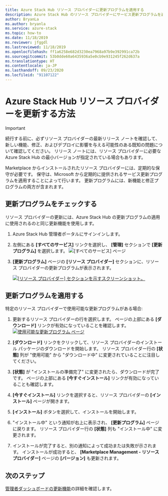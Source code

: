 ```yaml
---
title: Azure Stack Hub リソース プロバイダーに更新プログラムを適用する
description: Azure Stack Hub のリソース プロバイダーにサービス更新プログラムを適用する方法について説明します。
author: BryanLa
ms.author: bryanla
ms.service: azure-stack
ms.topic: how-to
ms.date: 11/18/2019
ms.reviewer: jfggdl
ms.lastreviewed: 11/18/2019
ms.openlocfilehash: ff1a6258e682d3230ea7968a97b9e392991ca72b
ms.sourcegitcommit: 53b0dde60a6435936a5e0cb9e931245f262d637a
ms.translationtype: HT
ms.contentlocale: ja-JP
ms.lasthandoff: 09/23/2020
ms.locfileid: "91107122"
---
```

# <a name="how-to-update-an-azure-stack-hub-resource-provider"></a>Azure Stack Hub リソース プロバイダーを更新する方法

> [!IMPORTANT]
> 続行する前に、必ずリソース プロバイダーの最新リリース ノートを確認して、新しい機能、修正、およびデプロイに影響を与える可能性のある既知の問題について確認してください。 リリース ノートには、リソース プロバイダーに必要な Azure Stack Hub の最小バージョンが指定されている場合もあります。

Marketplace からインストールされたリソース プロバイダーには、定期的な保守が必要です。 保守は、Microsoft から定期的に提供されるサービス更新プログラムを適用することによって行います。 更新プログラムには、新機能と修正プログラムの両方が含まれます。  

## <a name="check-for-updates"></a>更新プログラムをチェックする

リソース プロバイダーの更新には、Azure Stack Hub の更新プログラムの適用に使用されるのと同じ更新機能を使用します。

1. Azure Stack Hub 管理者ポータルにサインインします。
2. 左側にある **[すべてのサービス]** リンクを選択し、 **[管理]** セクションで **[更新プログラム]** を選択します。
   ![[すべてのサービス] ページ](media/resource-provider-apply-updates/1-all-services.png)

3. **[更新プログラム]** ページの **[リソース プロバイダー]** セクションに、リソース プロバイダーの更新プログラムが表示されます。

   [![[リソース プロバイダー] セクションを示すスクリーンショット。](media/resource-provider-apply-updates/3-update-available.png)](media/resource-provider-apply-updates/3-update-available.png#lightbox)

## <a name="apply-an-update"></a>更新プログラムを適用する

特定のリソース プロバイダーで使用可能な更新プログラムがある場合:

1. 更新するリソース プロバイダーの行を選択します。 ページの上部にある **[ダウンロード]** リンクが有効になっていることを確認します。
   [![使用可能な更新プログラム ページ](media/resource-provider-apply-updates/4-download.png)](media/resource-provider-apply-updates/3-update-available.png#lightbox)

2. **[ダウンロード]** リンクをクリックして、リソース プロバイダーのインストール パッケージのダウンロードを開始します。 リソース プロバイダー行の **[状態]** 列が "使用可能" から "ダウンロード中" に変更されていることに注目してください。
3. **[状態]** が "インストールの準備完了" に変更されたら、ダウンロードが完了です。 ページの上部にある **[今すぐインストール]** リンクが有効になっていることも確認します。
4. **[今すぐインストール]** リンクを選択すると、リソース プロバイダーの **[インストール]** ページが開きます。 
5. **[インストール]** ボタンを選択して、インストールを開始します。
6. "インストール中" という通知が右上に表示され、 **[更新プログラム]** ページに戻ります。 リソース プロバイダー行の **[状態]** 列も "インストール中" に変更されます。
7. インストールが完了すると、別の通知によって成功または失敗が示されます。 インストールが成功すると、 **[Marketplace Management - リソース プロバイダー]** ページの **[バージョン]** も更新されます。

## <a name="next-steps"></a>次のステップ

[管理者ダッシュボードの更新機能](azure-stack-apply-updates.md)の詳細を確認します。
